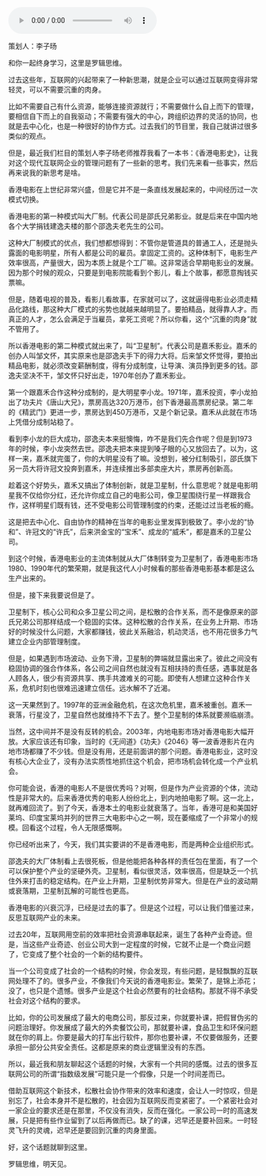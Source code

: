 <audio src="http://igetoss.cdn.igetget.com/mp3/201809/03/201809032143248428966546.mp3" controls="controls">您的浏览器不支持 audio 标签。</audio><p>策划人：李子旸<br></p><p>和你一起终身学习，这里是罗辑思维。</p><p>过去这些年，互联网的兴起带来了一种新思潮，就是企业可以通过互联网变得非常轻灵，可以不需要沉重的肉身。</p><p>比如不需要自己有什么资源，能够连接资源就行；不需要做什么自上而下的管理，要相信自下而上的自我驱动；不需要有强大的中心，跨组织边界的灵活的协同，也就是去中心化，也是一种很好的协作方式。过去我们的节目里，我自己就讲过很多类似的观点。</p><p>但是，最近我们栏目的策划人李子旸老师推荐我看了一本书：《香港电影史》，让我对这个现代互联网企业的管理问题有了一些新的思考。我们先来看一些事实，然后再来说我的新思考是啥。</p><p>香港电影在上世纪非常兴盛，但是它并不是一条直线发展起来的，中间经历过一次模式切换。</p><p>香港电影的第一种模式叫大厂制。代表公司是邵氏兄弟影业。就是后来在中国内地各个大学捐钱建逸夫楼的那个邵逸夫老先生的公司。</p><p>这种大厂制模式的优点，我们想都想得到：不管你是管道具的普通工人，还是抛头露面的电影明星，所有人都是公司的雇员。拿固定工资的。这种体制下，电影生产效率很高，产量很大，因为本质上就是个工厂嘛。这非常适合早期电影业的发展。因为那个时候的观众，只要是到电影院能看到个影儿，看上个故事，都愿意掏钱买票嘛。</p><p>但是，随着电视的普及，看影儿看故事，在家就可以了，这就逼得电影业必须走精品化路线，那这种大厂模式的劣势也就越来越明显了。要拍精品，就得靠人才。而真正的人才，怎么会满足于当雇员，拿死工资呢？所以你看，这个“沉重的肉身”就不管用了。</p><p>所以香港电影的第二种模式就出来了，叫“卫星制”。代表公司是嘉禾影业。嘉禾的创办人叫邹文怀，其实原来也是邵逸夫手下的得力大将。后来邹文怀觉得，要拍出精品电影，就必须改变薪酬制度，得有分成制度，让导演、演员挣到更多的钱。邵逸夫坚决不干，邹文怀只好出走，1970年创办了嘉禾影业。</p><p>第一个跟嘉禾合作这种分成制的，是大明星李小龙。1971年，嘉禾投资，李小龙拍出了功夫片《唐山大兄》，票房高达320万港币，创下香港最高票房纪录。第二年的《精武门》更进一步，票房达到450万港币，又是个新记录。嘉禾从此就在市场上凭借分成制站稳了。</p><p>看到李小龙的巨大成功，邵逸夫本来挺懊悔，咋不是我们先合作呢？但是到1973年的时候，李小龙突然去世。邵逸夫把本来提到嗓子眼的心又放回去了。以为，这样一来，嘉禾就完蛋了，你的大明星没有了嘛。没想到，被分红制吸引，邵氏旗下另一员大将许冠文投奔到嘉禾，并连续推出多部卖座大片，票房再创新高。</p><p>趁着这个好势头，嘉禾又搞出了体制创新，就是卫星制，什么意思呢？就是电影明星我不仅给你分红，还允许你成立自己的电影公司，像卫星围绕行星一样跟我合作，这样明星们既有钱，还不受电影公司管理制度的约束，还能过过当老板的瘾。</p><p>这是把去中心化、自由协作的精神在当年的电影业里发挥到极致了。李小龙的“协和”、许冠文的“许氏”，后来洪金宝的“宝禾”、成龙的“威禾”，都是嘉禾的卫星公司。</p><p>到这个时候，香港电影业的主流体制就从大厂体制转变为卫星制了，香港电影市场1980、1990年代的繁荣期，就是我这代人小时候看的那些香港电影基本都是这么生产出来的。</p><p>但是，接下来我要说但是了。</p><p>卫星制下，核心公司和众多卫星公司之间，是松散的合作关系，而不是像原来的邵氏兄弟公司那样结成一个稳固的实体。这种松散的合作关系，在业务上升期、市场好的时候没什么问题，大家都赚钱，彼此关系融洽，机动灵活，也不用花很多力气建立企业内部管理制度。</p><p>但是，如果遇到市场波动、业务下滑，卫星制的弊端就显露出来了。彼此之间没有稳固协调的强合作体系，各公司之间自然也就没有互相扶持的责任感，遇事就是各人顾各人，很少有资源共享、携手共渡难关的可能。即使有人想建立这种合作关系，危机时刻也很难迅速建立信任。远水解不了近渴。</p><p>这一天果然到了。1997年的亚洲金融危机，在这次危机里，嘉禾被重创。嘉禾一衰落，行星没了，卫星自然也就维持不下去了。整个卫星制的体系就要濒临崩溃。</p><p>当然，这中间并不是没有反转的机会。2003年，内地电影市场对香港电影大幅开放。大家应该还有印象，当时的《无间道》《功夫》《2046》等一波香港影片在内地市场都赚了不少钱。但是没有用，还是前面讲的那个问题。香港电影业，这时没有核心大企业了，没有办法实质性地抓住这个机会，把市场机会转化成一个产业机会。</p><p>你可能会说，香港的电影人不是很优秀吗？对啊，但是作为产业资源的个体，流动性是非常大的。后来香港优秀的电影人纷纷北上，到内地拍电影了啊。这一北上，就再难回流了。到了今天，香港本土的电影业就衰落了。当年，香港可是和美国好莱坞、印度宝莱坞并列的世界三大电影中心之一啊，现在萎缩成了一个非常小的规模。回看这个过程，令人无限感慨啊。</p><p>你已经听出来了，今天，我们其实要讲的不是香港电影，而是两种企业组织形式。</p><p>邵逸夫的大厂体制看上去很死板，但是他能把各种各样的责任包在里面，有了一个可以保护整个产业的坚硬外壳。卫星制，看似很灵活，效率很高，但是缺乏一个抗住外来打击的稳定结构。在产业上升期，卫星制优势非常大。但是在产业的波动期或衰落期，卫星制瓦解的可能性也更高。</p><p>香港电影的兴衰沉浮，已经是过去的事了。但是这个过程，可以让我们借鉴过来，反思互联网产业的未来。</p><p>过去20年，互联网用空前的效率把社会资源串联起来，诞生了各种产业奇迹。但是，当这些产业奇迹、创业公司大到一定程度的时候，它就不止是一个商业问题了，它变成了整个社会的一个新的结构要件。</p><p>当一个公司变成了社会的一个结构的时候，你会发现，有些问题，是轻飘飘的互联网处理不了的。很多产业，不像我们今天说的香港电影业。繁荣了，是锦上添花；没了，也只是个遗憾。很多产业是这个社会必然要有的社会结构。那就不得不承受社会对这个结构的要求。</p><p>比如，你的公司发展成了最大的电商公司，那反过来，你就要补课，把假冒伪劣的问题治理好。你发展成了最大的外卖餐饮公司，那就要补课，食品卫生和环保问题就在你的肩上。你要是最大的打车出行软件，那你也要补课，不仅要做服务，还要承担一部分公共安全责任。这都是原来的商业逻辑里没有的东西。</p><p>所以，最近我和朋友聊起这个话题的时候，大家有一个共同的感慨。过去的很多互联网公司的所谓“指数级发展”可能只是一个假像，只是一个时间差而已。</p><p>借助互联网这个新技术，松散社会协作带来的效率和速度，会让人一时惊叹，但是别忘了，社会本身并不是松散的，社会因为互联网反而变紧密了。一个紧密社会对一家企业的要求还是在那里，不仅没有消失，反而在强化。一家公司一时的高速发展，只是把有些作业留到了以后再做而已。缺了的课，迟早还是要补回来。一时轻灵飞升的灵魂，迟早还是要回到沉重的肉身里面。</p><p>好，这个话题就聊到这里。</p><p>罗辑思维，明天见。</p>